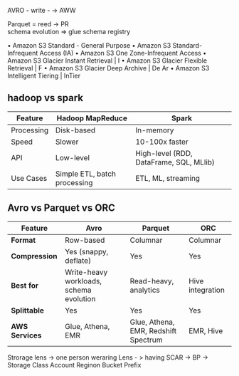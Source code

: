 AVRO - write - -> AWW  

Parquet = reed -> PR  
schema evolution => glue schema registry

• Amazon S3 Standard - General Purpose
• Amazon S3 Standard-Infrequent Access (IA)
• Amazon S3 One Zone-Infrequent Access
• Amazon S3 Glacier Instant Retrieval   | I
• Amazon S3 Glacier Flexible Retrieval  | F
• Amazon S3 Glacier Deep Archive        | De Ar
• Amazon S3 Intelligent Tiering         | InTier


## hadoop vs spark

| Feature    | Hadoop MapReduce             | Spark                                   |
| ---------- | ---------------------------- | --------------------------------------- |
| Processing | Disk-based                   | In-memory                               |
| Speed      | Slower                       | 10-100x faster                          |
| API        | Low-level                    | High-level (RDD, DataFrame, SQL, MLlib) |
| Use Cases  | Simple ETL, batch processing | ETL, ML, streaming                      |



##  Avro vs Parquet vs ORC

| Feature          | Avro                                    | Parquet                              | ORC              |
| ---------------- | --------------------------------------- | ------------------------------------ | ---------------- |
| **Format**       | Row-based                               | Columnar                             | Columnar         |
| **Compression**  | Yes (snappy, deflate)                   | Yes                                  | Yes              |
| **Best for**     | Write-heavy workloads, schema evolution | Read-heavy, analytics                | Hive integration |
| **Splittable**   | Yes                                     | Yes                                  | Yes              |
| **AWS Services** | Glue, Athena, EMR                       | Glue, Athena, EMR, Redshift Spectrum | EMR, Hive        |


Strorage lens -> one person weraring Lens - > having SCAR -> BP -> Storage Class Account Reginon Bucket Prefix


